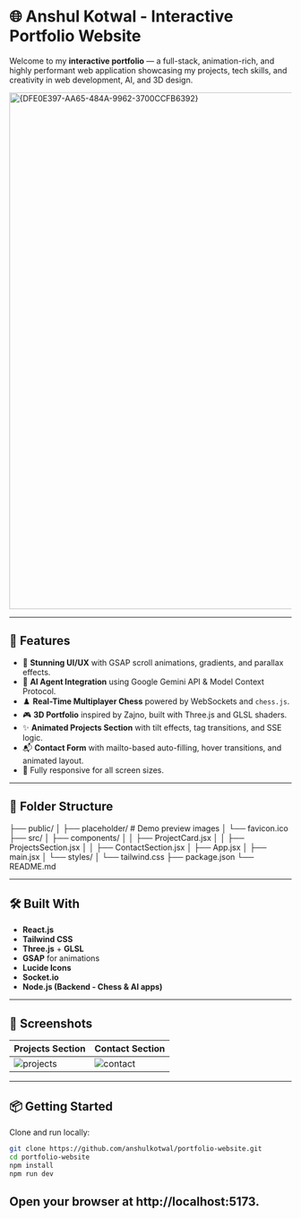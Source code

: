 # 🌐 Anshul Kotwal - Interactive Portfolio Website

Welcome to my **interactive portfolio** — a full-stack, animation-rich, and highly performant web application showcasing my projects, tech skills, and creativity in web development, AI, and 3D design.

<img width="1860" height="923" alt="{DFE0E397-AA65-484A-9962-3700CCFB6392}" src="https://github.com/user-attachments/assets/bbffb6c0-7514-47b0-b1b9-e4a037eff863" />


---

## 🚀 Features

- 🎨 **Stunning UI/UX** with GSAP scroll animations, gradients, and parallax effects.
- 🧠 **AI Agent Integration** using Google Gemini API & Model Context Protocol.
- ♟️ **Real-Time Multiplayer Chess** powered by WebSockets and `chess.js`.
- 🎮 **3D Portfolio** inspired by Zajno, built with Three.js and GLSL shaders.
- ✨ **Animated Projects Section** with tilt effects, tag transitions, and SSE logic.
- 📬 **Contact Form** with mailto-based auto-filling, hover transitions, and animated layout.
- 📱 Fully responsive for all screen sizes.

---

## 📁 Folder Structure

├── public/
│ ├── placeholder/ # Demo preview images
│ └── favicon.ico
├── src/
│ ├── components/
│ │ ├── ProjectCard.jsx
│ │ ├── ProjectsSection.jsx
│ │ ├── ContactSection.jsx
│ ├── App.jsx
│ ├── main.jsx
│ └── styles/
│ └── tailwind.css
├── package.json
└── README.md


---

## 🛠️ Built With

- **React.js**
- **Tailwind CSS**
- **Three.js** + **GLSL**
- **GSAP** for animations
- **Lucide Icons**
- **Socket.io**
- **Node.js (Backend - Chess & AI apps)**

---

## 📸 Screenshots

| Projects Section | Contact Section |
|------------------|-----------------|
| ![projects](https://github.com/anshulkotwal/assets/project-preview.png) | ![contact](https://github.com/anshulkotwal/assets/contact-preview.png) |

---

## 📦 Getting Started

Clone and run locally:

```bash
git clone https://github.com/anshulkotwal/portfolio-website.git
cd portfolio-website
npm install
npm run dev
```

## Open your browser at http://localhost:5173.
